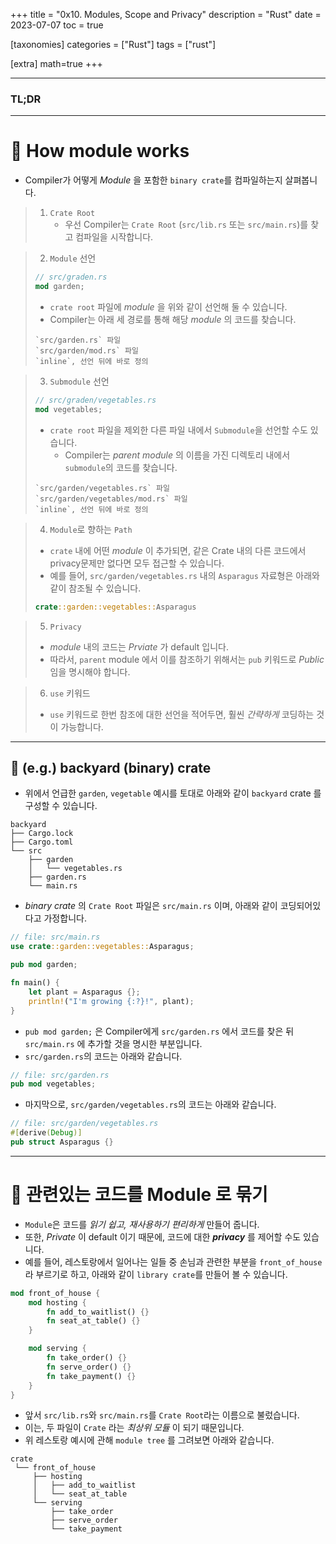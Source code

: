 +++
title = "0x10. Modules, Scope and Privacy"
description = "Rust"
date = 2023-07-07
toc = true

[taxonomies]
categories = ["Rust"]
tags = ["rust"]

[extra]
math=true
+++

---
### <txtred>**TL;DR**</txtred>

---
# 📌 How module works
- <txtred>Compiler</txtred>가 어떻게 <txtylw>*Module*</txtylw> 을 포함한 `binary crate`를 컴파일하는지 살펴봅니다.
> 1. `Crate Root`
>     - 우선 <txtred>Compiler</txtred>는 `Crate Root` (`src/lib.rs` 또는 `src/main.rs`)를 찾고 컴파일을 시작합니다.

> 2. `Module` 선언
> ```rust
> // src/graden.rs
> mod garden;
> ```
> - `crate root` 파일에 <txtylw>*module*</txtylw> 을 위와 같이 선언해 둘 수 있습니다.
> - <txtred>Compiler</txtred>는 아래 세 경로를 통해 해당 <txtylw>*module*</txtylw> 의 코드를 찾습니다.
> ```
> `src/garden.rs` 파일
> `src/garden/mod.rs` 파일
> `inline`, 선언 뒤에 바로 정의
> ```

> 3. `Submodule` 선언
> ```rust
> // src/graden/vegetables.rs
> mod vegetables;
> ```
> - `crate root` 파일을 제외한 다른 파일 내에서 `Submodule`을 선언할 수도 있습니다.
>     - <txtred>Compiler</txtred>는 <txtylw>*parent module*</txtylw> 의 이름을 가진 디렉토리 내에서 `submodule`의 코드를 찾습니다.
> ```
> `src/garden/vegetables.rs` 파일
> `src/garden/vegetables/mod.rs` 파일
> `inline`, 선언 뒤에 바로 정의
> ```

> 4. `Module`로 향하는 `Path`
> - `crate` 내에 어떤 <txtylw>*module*</txtylw> 이 추가되면, <txtylw>같은 Crate 내</txtylw>의 다른 코드에서 <txtylw>privacy</txtylw>문제만 없다면 모두 접근할 수 있습니다.
> - 예를 들어, `src/garden/vegetables.rs` 내의 `Asparagus` 자료형은 아래와 같이 참조될 수 있습니다.
> ```rust
> crate::garden::vegetables::Asparagus
> ```

> 5. `Privacy`
> - <txtylw>*module*</txtylw> 내의 코드는 <txtred>*Prviate*</txtred> 가 default 입니다.
> - 따라서, `parent` module 에서 이를 참조하기 위해서는 `pub` 키워드로 <txtred>*Public*</txtred> 임을 명시해야 합니다.

> 6. `use` 키워드
> - `use` 키워드로 한번 참조에 대한 선언을 적어두면, 훨씬 *간략하게* 코딩하는 것이 가능합니다.

---
## 📍 (e.g.) backyard (binary) crate 
- 위에서 언급한 `garden`, `vegetable` 예시를 토대로 아래와 같이 `backyard` crate 를 구성할 수 있습니다.

```
backyard
├── Cargo.lock
├── Cargo.toml
└── src
    ├── garden
    │   └── vegetables.rs
    ├── garden.rs
    └── main.rs
```

- <txtylw>*binary crate*</txtylw> 의 `Crate Root` 파일은 `src/main.rs` 이며, 아래와 같이 코딩되어있다고 가정합니다.

```rust
// file: src/main.rs
use crate::garden::vegetables::Asparagus;

pub mod garden;

fn main() {
    let plant = Asparagus {};
    println!("I'm growing {:?}!", plant);
}
```

- `pub mod garden;` 은 <txtred>Compiler</txtred>에게 `src/garden.rs` 에서 코드를 찾은 뒤 `src/main.rs` 에 추가할 것을 명시한 부분입니다.
- `src/garden.rs`의 코드는 아래와 같습니다.

```rust
// file: src/garden.rs
pub mod vegetables;
```

- 마지막으로, `src/garden/vegetables.rs`의 코드는 아래와 같습니다.

```rust
// file: src/garden/vegetables.rs
#[derive(Debug)]
pub struct Asparagus {}
```

---
# 📌 관련있는 코드를 Module 로 묶기
- `Module`은 코드를 <txtylw>*읽기 쉽고, 재사용하기 편리하게*</txtylw> 만들어 줍니다.
- 또한, <txtred>*Private*</txtred> 이 default 이기 때문에, 코드에 대한 ***privacy*** 를 제어할 수도 있습니다.
- 예를 들어, 레스토랑에서 일어나는 일들 중 손님과 관련한 부분을 `front_of_house` 라 부르기로 하고, 아래와 같이 `library crate`를 만들어 볼 수 있습니다.
```rust
mod front_of_house {
    mod hosting {
        fn add_to_waitlist() {}
        fn seat_at_table() {}
    }

    mod serving {
        fn take_order() {}
        fn serve_order() {}
        fn take_payment() {}
    }
}
```

- 앞서 `src/lib.rs`와 `src/main.rs`를 `Crate Root`라는 이름으로 불렀습니다.
- 이는, 두 파일이 `Crate` 라는 <txtred>*최상위 모듈*</txtred> 이 되기 때문입니다.
- 위 레스토랑 예시에 관해 `module tree` 를 그려보면 아래와 같습니다.

```
crate
 └── front_of_house
     ├── hosting
     │   ├── add_to_waitlist
     │   └── seat_at_table
     └── serving
         ├── take_order
         ├── serve_order
         └── take_payment
```
